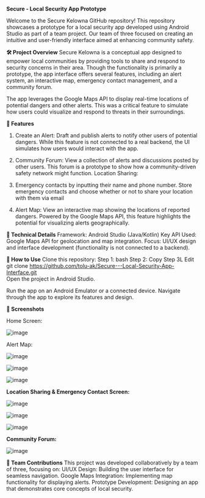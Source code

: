 **Secure - Local Security App Prototype**

Welcome to the Secure Kelowna GitHub repository! This repository showcases a prototype for a local security app developed using Android Studio as part of a team project. Our team of three focused on creating an intuitive and user-friendly interface aimed at enhancing community safety.

**🛠️ Project Overview**
Secure Kelowna is a conceptual app designed to empower local communities by providing tools to share and respond to security concerns in their area. Though the functionality is primarily a prototype, the app interface offers several features, including an alert system, an interactive map, emergency contact management, and a community forum.

The app leverages the Google Maps API to display real-time locations of potential dangers and other alerts. This was a critical feature to simulate how users could visualize and respond to threats in their surroundings.

**🌟 Features**
1. Create an Alert:
Draft and publish alerts to notify other users of potential dangers.
While this feature is not connected to a real backend, the UI simulates how users would interact with the app.

2. Community Forum:
View a collection of alerts and discussions posted by other users.
This forum is a prototype to show how a community-driven safety network might function.
Location Sharing:

3. Emergency contacts by inputting their name and phone number.
Store emergency contacts and choose whether or not to share your location with them via email

3. Alert Map:
View an interactive map showing the locations of reported dangers.
Powered by the Google Maps API, this feature highlights the potential for visualizing alerts geographically.

**🧩 Technical Details**
Framework: Android Studio (Java/Kotlin)
Key API Used: Google Maps API for geolocation and map integration.
Focus: UI/UX design and interface development (functionality is not connected to a backend).

**🚀 How to Use**
Clone this repository:
Step 1: bash
Step 2: Copy
Step 3L Edit
git clone https://github.com/tolu-ak/Secure---Local-Security-App-Interface.git  
Open the project in Android Studio.

Run the app on an Android Emulator or a connected device.
Navigate through the app to explore its features and design.

**🎨 Screenshots**

Home Screen:



![image](https://github.com/user-attachments/assets/7a4932d2-8459-4f61-982f-1d50e4ae82eb)



Alert Map:


![image](https://github.com/user-attachments/assets/9d93719f-abd6-425a-9084-4fadfb075f9f)



![image](https://github.com/user-attachments/assets/01ad43e8-7a6e-4ed3-a4b5-643c91b0abbe)




![image](https://github.com/user-attachments/assets/320c0189-cf96-46c7-acba-5ebaaf0125e2)



**Location Sharing & Emergency Contact Screen:**

![image](https://github.com/user-attachments/assets/0f97f110-703a-4ce9-8def-5cebd839a5bd)






![image](https://github.com/user-attachments/assets/4e539256-2024-400c-80d1-eb5963f1c037)







![image](https://github.com/user-attachments/assets/8b2db548-f8fb-458d-97c1-24a775a9b862)



**Community Forum:**

![image](https://github.com/user-attachments/assets/eaafaaf4-9c97-439e-b3e9-17ddd754d6a9)



**👥 Team Contributions**
This project was developed collaboratively by a team of three, focusing on:
UI/UX Design: Building the user interface for seamless navigation.
Google Maps Integration: Implementing map functionality for displaying alerts.
Prototype Development: Designing an app that demonstrates core concepts of local security.













